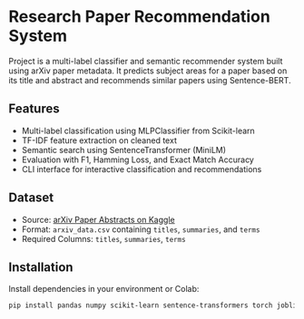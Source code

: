 # Research Paper Recommendation System

Project is a multi-label classifier and semantic recommender system built using arXiv paper metadata. It predicts subject areas for a paper based on its title and abstract and recommends similar papers using Sentence-BERT.

## Features

- Multi-label classification using MLPClassifier from Scikit-learn
- TF-IDF feature extraction on cleaned text
- Semantic search using SentenceTransformer (MiniLM)
- Evaluation with F1, Hamming Loss, and Exact Match Accuracy
- CLI interface for interactive classification and recommendations

## Dataset

- Source: [arXiv Paper Abstracts on Kaggle](https://www.kaggle.com/datasets/spsayakpaul/arxiv-paper-abstracts)
- Format: `arxiv_data.csv` containing `titles`, `summaries`, and `terms`
- Required Columns: `titles`, `summaries`, `terms`

## Installation

Install dependencies in your environment or Colab:

```bash
pip install pandas numpy scikit-learn sentence-transformers torch joblib kagglehub

